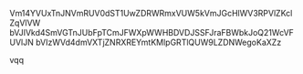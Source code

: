 Vm14YVUxTnJNVmRUV0dST1UwZDRWRmxVUW5kVmJGcHlWV3RPVlZKclZqVlVW
bVJIVkd4SmVGTnJUbFpTCmJFWXpWWHBDVDJSSFJraFBWbkJoQ21WcVFUVlJN
bVIzWVd4dmVXTjZNRXREYmtKMlpGRTlQUW9LZDNWegoKaXZz

vqq